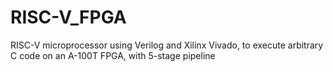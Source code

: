 # RISC-V_FPGA
RISC-V microprocessor using Verilog and Xilinx Vivado, to execute arbitrary C code on an A-100T FPGA, with 5-stage pipeline
